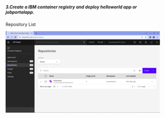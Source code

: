 ##### 3.Create a IBM container registry and deploy helloworld app or jobportalapp. 

Repository List

![plot](img/Repository-List-IBM.png)
